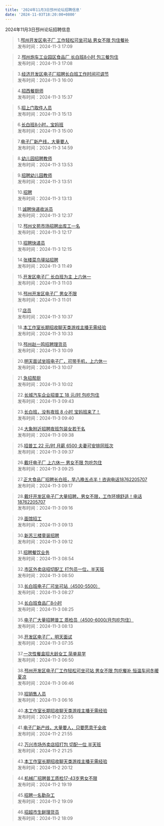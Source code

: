 ```yaml
---
title: '2024年11月3日邳州论坛招聘信息'
date: '2024-11-03T18:20:00+0800'
---
```

2024年11月3日邳州论坛招聘信息
<!--more-->
>1.[邳州开发区电子厂 工作轻松可坐可站 男女不限 包住餐补](https://www.pzzc.net/forum.php?mod=viewthread&tid=10468954)<br>
>发布时间：2024-11-3 17:09

>2.[邳州炮车工业园区食品厂 长白班8小时 包三餐包住](https://www.pzzc.net/forum.php?mod=viewthread&tid=10468953)<br>
>发布时间：2024-11-3 17:08

>3.[经济开发区电子厂招聘长白班工作时间可调节](https://www.pzzc.net/forum.php?mod=viewthread&tid=10468937)<br>
>发布时间：2024-11-3 16:00

>4.[招西餐厨师](https://www.pzzc.net/forum.php?mod=viewthread&tid=10468932)<br>
>发布时间：2024-11-3 15:37

>5.[招上门取件人员](https://www.pzzc.net/forum.php?mod=viewthread&tid=10468929)<br>
>发布时间：2024-11-3 15:13

>6.[长白班8小时，宝妈班](https://www.pzzc.net/forum.php?mod=viewthread&tid=10468927)<br>
>发布时间：2024-11-3 15:00

>7.[电子厂新产线，大量要人](https://www.pzzc.net/forum.php?mod=viewthread&tid=10468926)<br>
>发布时间：2024-11-3 14:59

>8.[幼儿园招聘教师](https://www.pzzc.net/forum.php?mod=viewthread&tid=10468916)<br>
>发布时间：2024-11-3 13:53

>9.[招聘幼儿园教师](https://www.pzzc.net/forum.php?mod=viewthread&tid=10468915)<br>
>发布时间：2024-11-3 13:51

>10.[招聘](https://www.pzzc.net/forum.php?mod=viewthread&tid=10468910)<br>
>发布时间：2024-11-3 13:13

>11.[诚聘快递收派员](https://www.pzzc.net/forum.php?mod=viewthread&tid=10468891)<br>
>发布时间：2024-11-3 12:37

>12.[邳州文苑市场招聘出库工一名](https://www.pzzc.net/forum.php?mod=viewthread&tid=10468890)<br>
>发布时间：2024-11-3 12:17

>13.[招聘快递员](https://www.pzzc.net/forum.php?mod=viewthread&tid=10468889)<br>
>发布时间：2024-11-3 12:15

>14.[张楼菜鸟驿站招聘](https://www.pzzc.net/forum.php?mod=viewthread&tid=10468878)<br>
>发布时间：2024-11-3 11:49

>15.[开发区电子厂 长白班为主 上六休一](https://www.pzzc.net/forum.php?mod=viewthread&tid=10468868)<br>
>发布时间：2024-11-3 11:03

>16.[邳州开发区电子厂 男女不限](https://www.pzzc.net/forum.php?mod=viewthread&tid=10468867)<br>
>发布时间：2024-11-3 11:01

>17.[店员](https://www.pzzc.net/forum.php?mod=viewthread&tid=10468863)<br>
>发布时间：2024-11-3 10:37

>18.[本工作室长期招收聊天类游戏主播无需经验](https://www.pzzc.net/forum.php?mod=viewthread&tid=10468862)<br>
>发布时间：2024-11-3 10:33

>19.[邳州赵一鸣招聘理货员](https://www.pzzc.net/forum.php?mod=viewthread&tid=10468860)<br>
>发布时间：2024-11-3 10:09

>20.[明天面试坐班电子厂，可带手机，上六休一](https://www.pzzc.net/forum.php?mod=viewthread&tid=10468859)<br>
>发布时间：2024-11-3 10:07

>21.[急招帮厨](https://www.pzzc.net/forum.php?mod=viewthread&tid=10468857)<br>
>发布时间：2024-11-3 10:02

>22.[长城汽车企业招普工  18 元/时 包吃包住](https://www.pzzc.net/forum.php?mod=viewthread&tid=10468856)<br>
>发布时间：2024-11-3 09:43

>23.[长白班，没有夜班 8 小时 宝妈班来了！](https://www.pzzc.net/forum.php?mod=viewthread&tid=10468855)<br>
>发布时间：2024-11-3 09:40

>24.[大象附近招聘夜班包装女若干名](https://www.pzzc.net/forum.php?mod=viewthread&tid=10468854)<br>
>发布时间：2024-11-3 09:38

>25.[招普工 22 元/时 月薪 6500 夫妻可安排同班次](https://www.pzzc.net/forum.php?mod=viewthread&tid=10468853)<br>
>发布时间：2024-11-3 09:37

>26.[戴圩电子厂  上六休一 男女不限 包吃包住](https://www.pzzc.net/forum.php?mod=viewthread&tid=10468850)<br>
>发布时间：2024-11-3 09:25

>27.[正大食品厂招聘长白班，早八晚五点半！咨询电话18762205707](https://www.pzzc.net/forum.php?mod=viewthread&tid=10468846)<br>
>发布时间：2024-11-3 09:17

>28.[戴圩开发区电子厂大量招聘，男女不限，工作环境舒适！电话18762205707](https://www.pzzc.net/forum.php?mod=viewthread&tid=10468845)<br>
>发布时间：2024-11-3 09:16

>29.[面馆招工](https://www.pzzc.net/forum.php?mod=viewthread&tid=10468842)<br>
>发布时间：2024-11-3 09:13

>30.[新苏三楼童装招聘](https://www.pzzc.net/forum.php?mod=viewthread&tid=10468840)<br>
>发布时间：2024-11-3 09:12

>31.[招聘餐饮业务](https://www.pzzc.net/forum.php?mod=viewthread&tid=10468837)<br>
>发布时间：2024-11-3 08:54

>32.[市区外卖店招切配工 打包员一位，半天班](https://www.pzzc.net/forum.php?mod=viewthread&tid=10468836)<br>
>发布时间：2024-11-3 08:50

>33.[长白班电子厂可坐可站（4500-5500）](https://www.pzzc.net/forum.php?mod=viewthread&tid=10468832)<br>
>发布时间：2024-11-3 08:27

>34.[长白班食品厂8小时](https://www.pzzc.net/forum.php?mod=viewthread&tid=10468831)<br>
>发布时间：2024-11-3 08:25

>35.[电子厂大量招聘普工  质检员（4500-6000/月包吃包住）](https://www.pzzc.net/forum.php?mod=viewthread&tid=10468829)<br>
>发布时间：2024-11-3 08:13

>36.[开发区电子厂，明天面试](https://www.pzzc.net/forum.php?mod=viewthread&tid=10468823)<br>
>发布时间：2024-11-3 07:35

>37.[一次性餐盒招大龄女工 简单易学](https://www.pzzc.net/forum.php?mod=viewthread&tid=10468819)<br>
>发布时间：2024-11-3 06:50

>38.[邳州开发区电子厂工作轻松可坐可站 男女不限 包吃餐补 恒温车间冬暖夏凉](https://www.pzzc.net/forum.php?mod=viewthread&tid=10468818)<br>
>发布时间：2024-11-3 06:46

>39.[招销售人员](https://www.pzzc.net/forum.php?mod=viewthread&tid=10468817)<br>
>发布时间：2024-11-3 06:16

>40.[本工作室长期招收聊天类游戏主播无需经验](https://www.pzzc.net/forum.php?mod=viewthread&tid=10468809)<br>
>发布时间：2024-11-2 22:55

>41.[电子厂新产线，大量要人，只要愿意干全收](https://www.pzzc.net/forum.php?mod=viewthread&tid=10468804)<br>
>发布时间：2024-11-2 21:55

>42.[万兴市场外卖店招打包 切配一位 半天班](https://www.pzzc.net/forum.php?mod=viewthread&tid=10468801)<br>
>发布时间：2024-11-2 21:25

>43.[本工作室长期招收聊天类游戏主播无需经验](https://www.pzzc.net/forum.php?mod=viewthread&tid=10468793)<br>
>发布时间：2024-11-2 20:12

>44.[机械厂招聘普工质检17-43岁男女不限](https://www.pzzc.net/forum.php?mod=viewthread&tid=10468782)<br>
>发布时间：2024-11-2 19:19

>45.[招聘一名勤杂工](https://www.pzzc.net/forum.php?mod=viewthread&tid=10468781)<br>
>发布时间：2024-11-2 19:09

>46.[招超市生鲜理货员](https://www.pzzc.net/forum.php?mod=viewthread&tid=10468775)<br>
>发布时间：2024-11-2 18:09

